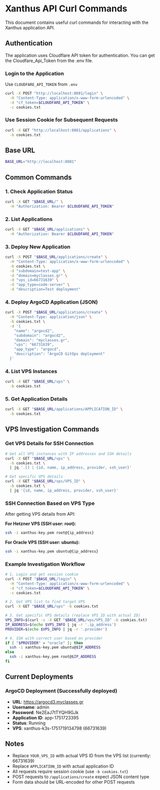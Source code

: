 # Xanthus API Curl Commands

This document contains useful curl commands for interacting with the Xanthus application API.

## Authentication

The application uses Cloudflare API token for authentication. You can get the Cloudfare_Api_Token from the .env file.

### Login to the Application
Use `CLOUDFARE_API_TOKEN` from `.env`

```bash
curl -X POST "http://localhost:8081/login" \
  -H "Content-Type: application/x-www-form-urlencoded" \
  -d "cf_token=$CLOUDFARE_API_TOKEN" \
  -c cookies.txt
```

### Use Session Cookie for Subsequent Requests
```bash
curl -X GET "http://localhost:8081/applications" \
  -b cookies.txt
```

## Base URL
```bash
BASE_URL="http://localhost:8081"
```

## Common Commands

### 1. Check Application Status
```bash
curl -X GET "$BASE_URL/" \
  -H "Authorization: Bearer $CLOUDFARE_API_TOKEN"
```

### 2. List Applications
```bash
curl -X GET "$BASE_URL/applications" \
  -H "Authorization: Bearer $CLOUDFARE_API_TOKEN"
```

### 3. Deploy New Application
```bash
curl -X POST "$BASE_URL/applications/create" \
  -H "Content-Type: application/x-www-form-urlencoded" \
  -b cookies.txt \
  -d "subdomain=test-app" \
  -d "domain=myclasses.gr" \
  -d "vps_id=66731639" \
  -d "app_type=code-server" \
  -d "description=Test deployment"
```

### 4. Deploy ArgoCD Application (JSON)
```bash
curl -X POST "$BASE_URL/applications/create" \
  -H "Content-Type: application/json" \
  -b cookies.txt \
  -d '{
    "name": "argocd2",
    "subdomain": "argocd2", 
    "domain": "myclasses.gr",
    "vps": "66731639",
    "app_type": "argocd",
    "description": "ArgoCD GitOps deployment"
  }'
```

### 4. List VPS Instances
```bash
curl -X GET "$BASE_URL/vps" \
  -b cookies.txt
```

### 5. Get Application Details
```bash
curl -X GET "$BASE_URL/applications/APPLICATION_ID" \
  -b cookies.txt
```

## VPS Investigation Commands

### Get VPS Details for SSH Connection
```bash
# Get all VPS instances with IP addresses and SSH details
curl -X GET "$BASE_URL/vps" \
  -b cookies.txt \
  | jq '.[] | {id, name, ip_address, provider, ssh_user}'

# Get specific VPS details
curl -X GET "$BASE_URL/vps/VPS_ID" \
  -b cookies.txt \
  | jq '{id, name, ip_address, provider, ssh_user}'
```

### SSH Connection Based on VPS Type
After getting VPS details from API:

**For Hetzner VPS (SSH user: root):**
```bash
ssh -i xanthus-key.pem root@{ip_address}
```

**For Oracle VPS (SSH user: ubuntu):**
```bash
ssh -i xanthus-key.pem ubuntu@{ip_address}
```

### Example Investigation Workflow
```bash
# 1. Login and get session cookie
curl -X POST "$BASE_URL/login" \
  -H "Content-Type: application/x-www-form-urlencoded" \
  -d "cf_token=$CLOUDFARE_API_TOKEN" \
  -c cookies.txt

# 2. Get VPS list to find target VPS
curl -X GET "$BASE_URL/vps" -b cookies.txt

# 3. Get specific VPS details (replace VPS_ID with actual ID)
VPS_INFO=$(curl -s -X GET "$BASE_URL/vps/VPS_ID" -b cookies.txt)
IP_ADDRESS=$(echo $VPS_INFO | jq -r '.ip_address')
PROVIDER=$(echo $VPS_INFO | jq -r '.provider')

# 4. SSH with correct user based on provider
if [ "$PROVIDER" = "oracle" ]; then
  ssh -i xanthus-key.pem ubuntu@$IP_ADDRESS
else
  ssh -i xanthus-key.pem root@$IP_ADDRESS
fi
```

## Current Deployments

### ArgoCD Deployment (Successfully deployed)
- **URL**: https://argocd3.myclasses.gr
- **Username**: admin  
- **Password**: Ne2EaJ7tTYQH9GJk
- **Application ID**: app-1751723395
- **Status**: Running
- **VPS**: xanthus-k3s-1751719134798 (66731639)

## Notes
- Replace `YOUR_VPS_ID` with actual VPS ID from the VPS list (currently: 66731639)
- Replace `APPLICATION_ID` with actual application ID
- All requests require session cookie (use `-b cookies.txt`)
- POST requests to `/applications/create` expect JSON content type
- Form data should be URL-encoded for other POST requests